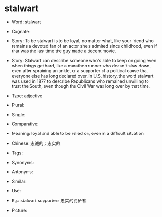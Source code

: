 # stalwart

- Word: stalwart
- Cognate: 
- Story: To be stalwart is to be loyal, no matter what, like your friend who remains a devoted fan of an actor she's admired since childhood, even if that was the last time the guy made a decent movie.
- Story: Stalwart can describe someone who's able to keep on going even when things get hard, like a marathon runner who doesn't slow down, even after spraining an ankle, or a supporter of a political cause that everyone else has long declared over. In U.S. history, the word stalwart was used in 1877 to describe Republicans who remained unwilling to trust the South, even though the Civil War was long over by that time.

- Type: adjective
- Plural: 
- Single: 
- Comparative: 
- Meaning: loyal and able to be relied on, even in a difficult situation
- Chinese: 忠诚的；忠实的
- Tags: 
- Synonyms: 
- Antonyms: 
- Similar: 
- Use: 
- Eg.: stalwart supporters 忠实的拥护者
- Picture: 

